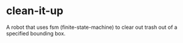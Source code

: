 # clean-it-up
A robot that uses fsm (finite-state-machine) to clear out trash out of a specified bounding box.
